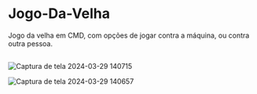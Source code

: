 # Jogo-Da-Velha

Jogo da velha em CMD, com opções de jogar contra a máquina, ou contra outra pessoa.
##

![Captura de tela 2024-03-29 140715](https://github.com/Bruno-Brandao-Silva/Jogo-Da-Velha/assets/72681281/699f0d22-4160-4540-9b4f-486eff6b4baa)

![Captura de tela 2024-03-29 140657](https://github.com/Bruno-Brandao-Silva/Jogo-Da-Velha/assets/72681281/bcc401d8-4e81-45dd-a17d-e6916773dfbb)
